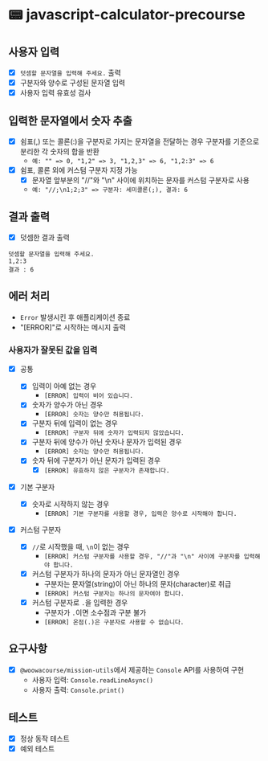 # 📟 javascript-calculator-precourse

## 사용자 입력

- [x] `덧셈할 문자열을 입력해 주세요.` 출력
- [x] 구분자와 양수로 구성된 문자열 입력
- [x] 사용자 입력 유효성 검사

## 입력한 문자열에서 숫자 추출

- [x] 쉼표(,) 또는 콜론(:)을 구분자로 가지는 문자열을 전달하는 경우 구분자를 기준으로 분리한 각 숫자의 합을 반환
  - `예: "" => 0, "1,2" => 3, "1,2,3" => 6, "1,2:3" => 6`
- [x] 쉼표, 콜론 외에 커스텀 구분자 지정 가능
  - [x] 문자열 앞부분의 "//"와 "\n" 사이에 위치하는 문자를 커스텀 구분자로 사용
  - `예: "//;\n1;2;3" => 구분자: 세미콜론(;), 결과: 6`

## 결과 출력

- [x] 덧셈한 결과 출력

```
덧셈할 문자열을 입력해 주세요.
1,2:3
결과 : 6
```

## 에러 처리

- `Error` 발생시킨 후 애플리케이션 종료
- "[ERROR]"로 시작하는 메시지 출력

### 사용자가 잘못된 값을 입력

- [x] 공통

  - [x] 입력이 아예 없는 경우
    - `[ERROR] 입력이 비어 있습니다.`
  - [x] 숫자가 양수가 아닌 경우
    - `[ERROR] 숫자는 양수만 허용됩니다.`
  - [x] 구분자 뒤에 입력이 없는 경우
    - `[ERROR] 구분자 뒤에 숫자가 입력되지 않았습니다.`
  - [x] 구분자 뒤에 양수가 아닌 숫자나 문자가 입력된 경우
    - `[ERROR] 숫자는 양수만 허용됩니다.`
  - [x] 숫자 뒤에 구분자가 아닌 문자가 입력된 경우
    - [x] `[ERROR] 유효하지 않은 구분자가 존재합니다.`

- [x] 기본 구분자
  - [x] 숫자로 시작하지 않는 경우
    - `[ERROR] 기본 구분자를 사용할 경우, 입력은 양수로 시작해야 합니다.`
- [x] 커스텀 구분자
  - [x] `//`로 시작했을 때, `\n`이 없는 경우
    - `[ERROR] 커스텀 구분자를 사용할 경우, "//"과 "\n" 사이에 구분자를 입력해야 합니다.`
  - [x] 커스텀 구분자가 하나의 문자가 아닌 문자열인 경우
    - 구분자는 문자열(string)이 아닌 하나의 문자(character)로 취급
    - `[ERROR] 커스텀 구분자는 하나의 문자여야 합니다.`
  - [x] 커스텀 구분자로 `.`을 입력한 경우
    - 구분자가 `.`이면 소수점과 구분 불가
    - `[ERROR] 온점(.)은 구분자로 사용할 수 없습니다.`

## 요구사항

- [x] `@woowacourse/mission-utils`에서 제공하는 `Console` API를 사용하여 구현
  - 사용자 입력: `Console.readLineAsync()`
  - 사용자 출력: `Console.print()`

## 테스트

- [x] 정상 동작 테스트
- [x] 예외 테스트
